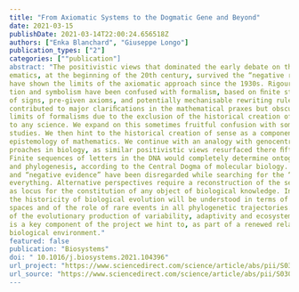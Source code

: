 ```yaml
---
title: "From Axiomatic Systems to the Dogmatic Gene and Beyond"
date: 2021-03-15
publishDate: 2021-03-14T22:00:24.656518Z
authors: ["Enka Blanchard", "Giuseppe Longo"]
publication_types: ["2"]
categories: [""publication"]
abstract: "The positivistic views that dominated the early debate on the foundations of math-
ematics, at the beginning of the 20th century, survived the “negative results” that
have shown the limits of the axiomatic approach since the 1930s. Rigour, abstrac-
tion and symbolism have been confused with formalism, based on ﬁnite strings
of signs, pre-given axioms, and potentially mechanisable rewriting rules. This
contributed to major clariﬁcations in the mathematical praxes but obscured the
limits of formalisms due to the exclusion of the historical creation of sense proper
to any science. We expand on this sometimes fruitful confusion with some case
studies. We then hint to the historical creation of sense as a component of an
epistemology of mathematics. We continue with an analogy with genocentric ap-
proaches in biology, as similar positivistic views resurfaced there ﬁfty years later.
Finite sequences of letters in the DNA would completely determine ontogenesis
and phylogenesis, according to the Central Dogma of molecular biology. Limits
and “negative evidence” have been disregarded while searching for the “gene for”
everything. Alternative perspectives require a reconstruction of the sense of history
as locus for the constitution of any object of biological knowledge. In particular,
the historicity of biological evolution will be understood in terms of changing phase
spaces and of the role of rare events in all phylogenetic trajectories. The analysis
of the evolutionary production of variability, adaptivity and ecosystemic diversity
is a key component of the project we hint to, as part of a renewed relation to the
biological environment."
featured: false
publication: "Biosystems"
doi: " 10.1016/j.biosystems.2021.104396"
url_project: "https://www.sciencedirect.com/science/article/abs/pii/S0303264721000538?via%3Dihub"
url_source: "https://www.sciencedirect.com/science/article/abs/pii/S0303264721000538?via%3Dihub"
---
```


